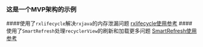 ### 这是一个MVP架构的示例
####使用了`rxlifecycle`解决`rxjava`的内存泄漏问题
[rxlifecycle使用参考](https://www.cnblogs.com/Jason-Jan/p/8016850.html#_label1)
####使用了`SmartRefresh`处理`recyclerView`的刷新和加载更多问题
[SmartRefresh使用参考](https://github.com/scwang90/SmartRefreshLayout)